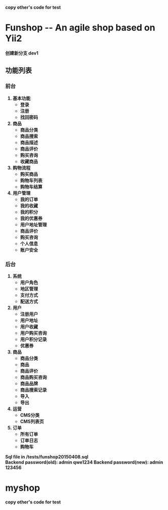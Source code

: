 
<b>copy other's code for test<b>

Funshop -- An agile shop based on Yii2
==========

创建新分支 dev1

功能列表
--------

### 前台

1. 基本功能
   - 登录
   - 注册
   - 找回密码
2. 商品
   - 商品分类
   - 商品搜索
   - 商品描述
   - 商品评价
   - 购买咨询
   - 收藏商品
3. 购物流程
   - 购买商品
   - 购物车列表
   - 购物车结算
4. 用户管理
   - 我的订单
   - 我的收藏
   - 我的积分
   - 我的优惠券
   - 用户地址管理
   - 商品评价
   - 购买咨询
   - 个人信息
   - 账户安全


### 后台

1. 系统
   - 用户角色
   - 地区管理
   - 支付方式
   - 配送方式
2. 用户
   - 注册用户
   - 用户地址
   - 用户收藏
   - 用户购买咨询
   - 用户积分记录
   - 优惠券
3. 商品
   - 商品分类
   - 商品
   - 商品评价
   - 商品购买咨询
   - 商品品牌
   - 商品搜索记录
   - 导入
   - 导出
4. 运营
   - CMS分类
   - CMS列表页
5. 订单
   - 所有订单
   - 订单日志
   - 购物车



Sql file in /tests/funshop20150408.sql   
Backend password(old): admin qwe1234
Backend password(new): admin 123456

# myshop
copy other's code for test
